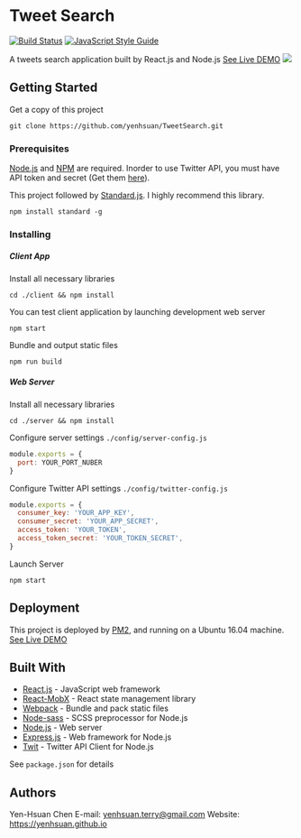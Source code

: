 # Tweet Search
[![Build Status](https://travis-ci.org/yenhsuan/TweetSearch.svg?branch=master)](https://travis-ci.org/yenhsuan/TweetSearch) [![JavaScript Style Guide](https://img.shields.io/badge/code_style-standard-brightgreen.svg)](https://standardjs.com)

A tweets search application built by React.js and Node.js
[See Live DEMO](http://yenhsuan.xyz:3333 "Live DEMO")
![](https://i.imgur.com/UbDmGkP.png)
## Getting Started

Get a copy of this project
```
git clone https://github.com/yenhsuan/TweetSearch.git
```

### Prerequisites

[Node.js](https://nodejs.org/en/download/ "Node.js") and [NPM](https://www.npmjs.com/get-npm "NPM") are required.
Inorder to use Twitter API, you must have API token and secret (Get them [here](https://developer.twitter.com/en/apply-for-access "here")).

This project followed by [Standard.js](https://standardjs.com "Standard.js"). I highly recommend this library.
```
npm install standard -g
```

### Installing

##### Client App
Install all necessary libraries
```
cd ./client && npm install
```

You can test client application by launching development web server
```
npm start
```

Bundle and output static files
```
npm run build
```

##### Web Server
Install all necessary libraries
```
cd ./server && npm install
```

Configure server settings
`./config/server-config.js`
```javascript
module.exports = {
  port: YOUR_PORT_NUBER
}
```
Configure Twitter API settings
`./config/twitter-config.js`
```javascript
module.exports = {
  consumer_key: 'YOUR_APP_KEY',
  consumer_secret: 'YOUR_APP_SECRET',
  access_token: 'YOUR_TOKEN',
  access_token_secret: 'YOUR_TOKEN_SECRET',
}
```

Launch Server
```
npm start
```

## Deployment

This project is deployed by [PM2](https://www.npmjs.com/package/pm2 "PM2"), and running on a Ubuntu 16.04 machine.
[See Live DEMO](http://yenhsuan.xyz:3333 "Live DEMO")

## Built With
* [React.js](https://www.npmjs.com/package/react "React.js") - JavaScript web framework
* [React-MobX](https://www.npmjs.com/package/mobx-react "React-MobX") - React state management library
* [Webpack](https://www.npmjs.com/package/webpack "Webpack") - Bundle and pack static files
* [Node-sass](https://www.npmjs.com/package/node-sass "Node-sass") - SCSS preprocessor for Node.js
* [Node.js](https://nodejs.org/en/ "Node.js") - Web server
* [Express.js](https://www.npmjs.com/package/express "Express.js") - Web framework for Node.js
* [Twit](https://www.npmjs.com/package/twit "Twit") - Twitter API Client for Node.js

See `package.json` for details


## Authors
Yen-Hsuan Chen
E-mail: yenhsuan.terry@gmail.com
Website: https://yenhsuan.github.io

